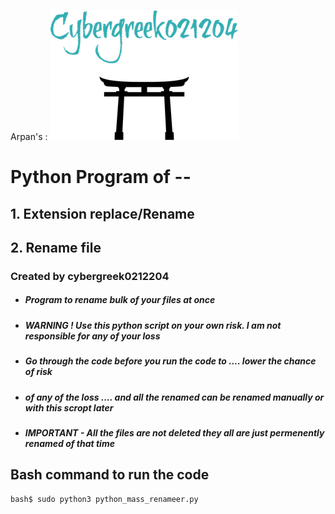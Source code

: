 Arpan's : 
![alt text](images/cybergreek.png "Logo Title Text 1")


# Python Program of --
## 1. Extension replace/Rename 
## 2. Rename file 


### Created by cybergreek0212204

+ ##### Program to rename bulk of your files at once 
- ##### WARNING ! Use this python script on your own risk. I am not responsible for any of your loss
- ##### Go through the code before you run the code to .... lower the chance of risk 
- ##### of any of the loss .... and all the renamed can be renamed manually or with this scropt later
- ##### IMPORTANT - All the files are not deleted they all are just permenently renamed of that time

## Bash command to run the code 
```python
bash$ sudo python3 python_mass_renameer.py
```